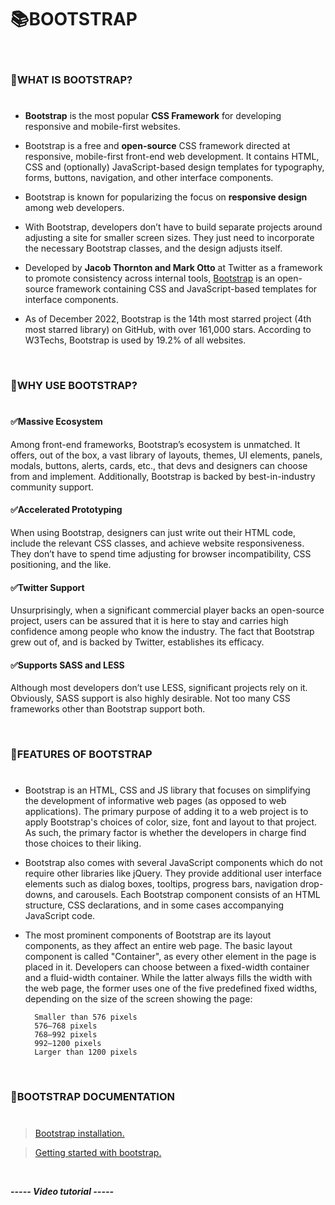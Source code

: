 # 📚**BOOTSTRAP**
<br>

### 📌**WHAT** IS BOOTSTRAP?
#

- **Bootstrap** is the most popular **CSS Framework** for developing responsive and mobile-first websites.

- Bootstrap is a free and **open-source** CSS framework directed at responsive, mobile-first front-end web development. It contains HTML, CSS and (optionally) JavaScript-based design templates for typography, forms, buttons, navigation, and other interface components.

- Bootstrap is known for popularizing the focus on **responsive design** among web developers.

- With Bootstrap, developers don’t have to build separate projects around adjusting a site for smaller screen sizes. They just need to incorporate the necessary Bootstrap classes, and the design adjusts itself.

- Developed by **Jacob Thornton and Mark Otto** at Twitter as a framework to promote consistency across internal tools, [Bootstrap](https://getbootstrap.com/) is an open-source framework containing CSS and JavaScript-based templates for interface components.

- As of December 2022, Bootstrap is the 14th most starred project (4th most starred library) on GitHub, with over 161,000 stars. According to W3Techs, Bootstrap is used by 19.2% of all websites.

<br>

### 📌**WHY** USE BOOTSTRAP?
#

#### ✅**Massive Ecosystem**

Among front-end frameworks, Bootstrap’s ecosystem is unmatched. It offers, out of the box, a vast library of layouts, themes, UI elements, panels, modals, buttons, alerts, cards, etc., that devs and designers can choose from and implement. Additionally, Bootstrap is backed by best-in-industry community support.
<br>

#### ✅**Accelerated Prototyping**

When using Bootstrap, designers can just write out their HTML code, include the relevant CSS classes, and achieve website responsiveness. They don’t have to spend time adjusting for browser incompatibility, CSS positioning, and the like.
<br>

#### ✅**Twitter Support**

Unsurprisingly, when a significant commercial player backs an open-source project, users can be assured that it is here to stay and carries high confidence among people who know the industry. The fact that Bootstrap grew out of, and is backed by Twitter, establishes its efficacy.
<br>

#### ✅**Supports SASS and LESS**

Although most developers don’t use LESS, significant projects rely on it. Obviously, SASS support is also highly desirable. Not too many CSS frameworks other than Bootstrap support both.

<br>

### 📌**FEATURES** OF BOOTSTRAP
#

- Bootstrap is an HTML, CSS and JS library that focuses on simplifying the development of informative web pages (as opposed to web applications). The primary purpose of adding it to a web project is to apply Bootstrap's choices of color, size, font and layout to that project. As such, the primary factor is whether the developers in charge find those choices to their liking.

- Bootstrap also comes with several JavaScript components which do not require other libraries like jQuery. They provide additional user interface elements such as dialog boxes, tooltips, progress bars, navigation drop-downs, and carousels. Each Bootstrap component consists of an HTML structure, CSS declarations, and in some cases accompanying JavaScript code.

- The most prominent components of Bootstrap are its layout components, as they affect an entire web page. The basic layout component is called "Container", as every other element in the page is placed in it. Developers can choose between a fixed-width container and a fluid-width container. While the latter always fills the width with the web page, the former uses one of the five predefined fixed widths, depending on the size of the screen showing the page:

        Smaller than 576 pixels
        576–768 pixels
        768–992 pixels
        992–1200 pixels
        Larger than 1200 pixels

<br>

### 📁**BOOTSTRAP DOCUMENTATION**
#

>[Bootstrap installation.](https://getbootstrap.com/docs/5.3/getting-started/download/)

>[Getting started with bootstrap.](https://getbootstrap.com/docs/5.3/getting-started/introduction/)

<br>

***----- Video tutorial -----***